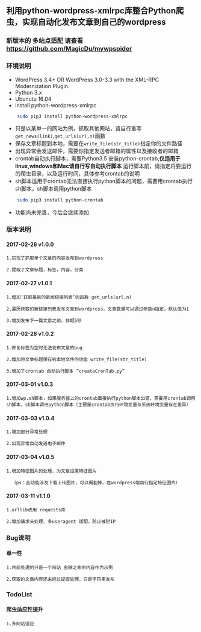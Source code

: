 ## 利用python-wordpress-xmlrpc库整合Python爬虫，实现自动化发布文章到自己的wordpress

### 新版本的 多站点适配 请查看 https://github.com/MagicDu/mywpspider

### 环境说明
* WordPress 3.4+ OR WordPress 3.0-3.3 with the XML-RPC Modernization Plugin.
* Python 3.x  
* Ubunutu 16.04
* install python-wordpress-xmlrpc
```bash
    sudo pip3 install python-wordpress-xmlrpc
```
* 只是以某单一的网站为例，抓取其他网站，请自行重写``get_news(link)``,``get_urls(url,n)``函数
* 保存文章标题到本地，需要在``write_file(str_title)``指定你的文件路径
* 出现异常会发送邮件，需要你指定发送者邮箱的属性以及接收者的邮箱
* crontab自动执行脚本，需要Python3.5 安装python-crontab,**仅适用于linux,windows和Mac请自行写自动执行脚本** 运行脚本前，请指定将要运行的爬虫目录，以及运行时间，具体参考crontab的说明
* sh脚本适用于crontab无法直接执行python脚本的问题，需要用crontab执行sh脚本，sh脚本调用python脚本
```bash
    sudo pip3 install python-crontab
```
* 功能尚未完善，今后会继续添加

### 版本说明

#### 2017-02-26  v1.0.0

    1.实现了抓取单个文章的内容发布到wordpress

    2.提取了文章标题，标签，内容，分类

#### 2017-02-27  v1.0.1
    1.增加‘获取最新的新闻链接列表’的函数 get_urls(url,n)

    2.遍历获取的新链接列表发布文章到wordpress，文章数量可以通过参数n指定，默认值为1

    3.增加发布下一篇文章之前，休眠5秒
#### 2017-02-28  v1.0.2
    1.修复标签为空时无法发布文章的bug

    2.增加将文章标题保存到本地文件的功能 write_file(str_title)

    3.增加了crontab 自动执行脚本 “createCronTab.py”
#### 2017-03-01  v1.0.3
    1.增加wp.sh脚本，如果服务器上的crontab直接执行python脚本出错，需要用crontab调用sh脚本，sh脚本调用python脚本（主要是crontab执行环境变量与系统环境变量存在差异）
#### 2017-03-03  v1.0.4
    1.增加部分异常处理

    2.出现异常自动发送电子邮件
#### 2017-03-04  v1.0.5
    1.增加特征图片的处理，为文章设置特征图片

      （ps：此功能涉及下载上传图片，可以阉割掉，在wordpress端自行指定特征图片）
#### 2017-03-11  v1.1.0
    1.urllib改用 requests库

    2.增加请求头处理，多useragent 适配，防止被封IP
### Bug说明

#### 单一性

    1.目前处理的只是一个网站 金融之家的内容作为示例

    2.获取的文章内容还未经过提取处理，只是字符串发布


### TodoList

#### 爬虫适应性提升
    1.多网站适应






